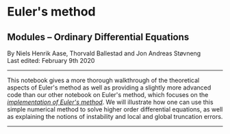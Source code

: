 <style>
@import url(https://www.numfys.net/static/css/nbstyle.css);
</style>
<a href="https://www.numfys.net"><img class="logo" /></a>

# Euler's method

## Modules – Ordinary Differential Equations
<section class="post-meta">
By Niels Henrik Aase, Thorvald Ballestad and Jon Andreas Støvneng
</section>
Last edited: February 9th 2020

___
This notebook gives a more thorough walkthrough of the theoretical aspects of Euler's method as well as providing a slightly more advanced code than our other notebook on Euler's method, which focuses on the *[ implementation of Euler's method](https://nbviewer.jupyter.org/urls/www.numfys.net/media/notebooks/Eulers_method_-_implementation-_done.ipynb)*. We will illustrate how one can use this simple numerical method to solve higher order differential equations, as well as explaining the notions of instability and local and global truncation errors.
___
